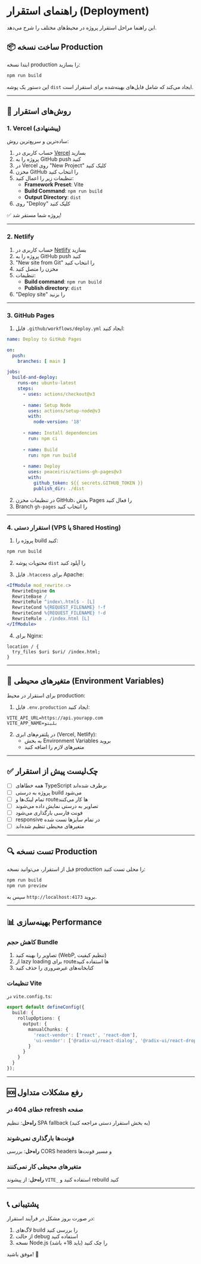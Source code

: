# راهنمای استقرار (Deployment)

این راهنما مراحل استقرار پروژه در محیط‌های مختلف را شرح می‌دهد.

## 📦 ساخت نسخه Production

ابتدا نسخه production را بسازید:

```bash
npm run build
```

این دستور یک پوشه `dist` ایجاد می‌کند که شامل فایل‌های بهینه‌شده برای استقرار است.

---

## 🚀 روش‌های استقرار

### 1. Vercel (پیشنهادی)

ساده‌ترین و سریع‌ترین روش:

1. حساب کاربری در [Vercel](https://vercel.com) بسازید
2. پروژه را به GitHub push کنید
3. در Vercel روی "New Project" کلیک کنید
4. مخزن GitHub را انتخاب کنید
5. تنظیمات زیر را اعمال کنید:
   - **Framework Preset**: Vite
   - **Build Command**: `npm run build`
   - **Output Directory**: `dist`
6. روی "Deploy" کلیک کنید

✅ پروژه شما مستقر شد!

---

### 2. Netlify

1. حساب کاربری در [Netlify](https://netlify.com) بسازید
2. پروژه را به GitHub push کنید
3. "New site from Git" را انتخاب کنید
4. مخزن را متصل کنید
5. تنظیمات:
   - **Build command**: `npm run build`
   - **Publish directory**: `dist`
6. "Deploy site" را بزنید

---

### 3. GitHub Pages

1. فایل `.github/workflows/deploy.yml` ایجاد کنید:

```yaml
name: Deploy to GitHub Pages

on:
  push:
    branches: [ main ]

jobs:
  build-and-deploy:
    runs-on: ubuntu-latest
    steps:
      - uses: actions/checkout@v3
      
      - name: Setup Node
        uses: actions/setup-node@v3
        with:
          node-version: '18'
          
      - name: Install dependencies
        run: npm ci
        
      - name: Build
        run: npm run build
        
      - name: Deploy
        uses: peaceiris/actions-gh-pages@v3
        with:
          github_token: ${{ secrets.GITHUB_TOKEN }}
          publish_dir: ./dist
```

2. در تنظیمات مخزن GitHub، بخش Pages را فعال کنید
3. Branch `gh-pages` را انتخاب کنید

---

### 4. استقرار دستی (VPS یا Shared Hosting)

1. پروژه را build کنید:
```bash
npm run build
```

2. محتویات پوشه `dist` را آپلود کنید

3. فایل `.htaccess` برای Apache:
```apache
<IfModule mod_rewrite.c>
  RewriteEngine On
  RewriteBase /
  RewriteRule ^index\.html$ - [L]
  RewriteCond %{REQUEST_FILENAME} !-f
  RewriteCond %{REQUEST_FILENAME} !-d
  RewriteRule . /index.html [L]
</IfModule>
```

4. برای Nginx:
```nginx
location / {
  try_files $uri $uri/ /index.html;
}
```

---

## 🔧 متغیرهای محیطی (Environment Variables)

برای استقرار در محیط production:

1. فایل `.env.production` ایجاد کنید:
```env
VITE_API_URL=https://api.yourapp.com
VITE_APP_NAME=بلیتو
```

2. در پلتفرم‌های ابری (Vercel, Netlify):
   - به بخش Environment Variables بروید
   - متغیرهای لازم را اضافه کنید

---

## ✅ چک‌لیست پیش از استقرار

- [ ] همه خطاهای TypeScript برطرف شده‌اند
- [ ] پروژه به درستی build می‌شود
- [ ] تمام لینک‌ها و route‌ها کار می‌کنند
- [ ] تصاویر به درستی نمایش داده می‌شوند
- [ ] فونت فارسی بارگذاری می‌شود
- [ ] responsive در تمام سایزها تست شده
- [ ] متغیرهای محیطی تنظیم شده‌اند

---

## 🔍 تست نسخه Production

قبل از استقرار، می‌توانید نسخه production را محلی تست کنید:

```bash
npm run build
npm run preview
```

سپس به `http://localhost:4173` بروید.

---

## 📊 بهینه‌سازی Performance

### کاهش حجم Bundle

1. تصاویر را بهینه کنید (WebP, تنظیم کیفیت)
2. از lazy loading برای route‌ها استفاده کنید
3. کتابخانه‌های غیرضروری را حذف کنید

### تنظیمات Vite

در `vite.config.ts`:

```typescript
export default defineConfig({
  build: {
    rollupOptions: {
      output: {
        manualChunks: {
          'react-vendor': ['react', 'react-dom'],
          'ui-vendor': ['@radix-ui/react-dialog', '@radix-ui/react-dropdown-menu'],
        }
      }
    }
  }
});
```

---

## 🆘 رفع مشکلات متداول

### خطای 404 در refresh صفحه

**راه‌حل**: تنظیم SPA fallback (به بخش استقرار دستی مراجعه کنید)

### فونت‌ها بارگذاری نمی‌شوند

**راه‌حل**: بررسی CORS headers و مسیر فونت‌ها

### متغیرهای محیطی کار نمی‌کنند

**راه‌حل**: از پیشوند `VITE_` استفاده کنید و rebuild کنید

---

## 📞 پشتیبانی

در صورت بروز مشکل در فرآیند استقرار:
1. لاگ‌های build را بررسی کنید
2. از حالت debug استفاده کنید
3. نسخه Node.js را چک کنید (باید 18+ باشد)

موفق باشید! 🎉